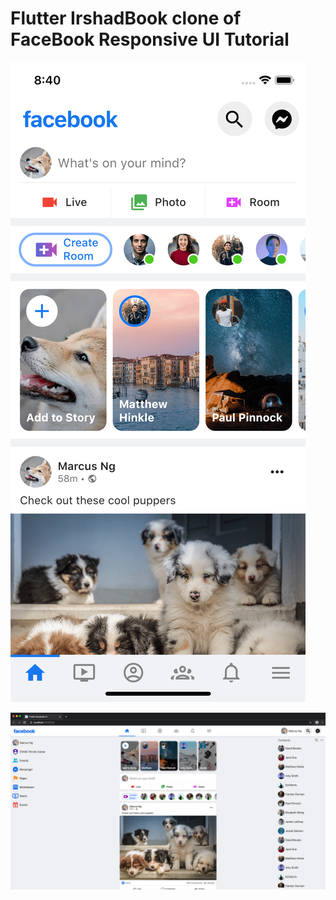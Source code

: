 # Flutter IrshadBook clone of FaceBook Responsive UI Tutorial


![Mobile Screenshot](screenshots/facebook-mobile.png)

![Web Screenshot](screenshots/facebook-web.png)